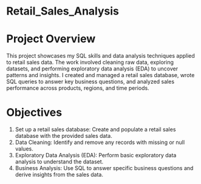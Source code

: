 # Retail_Sales_Analysis
# Project Overview

This project showcases my SQL skills and data analysis techniques applied to retail sales data. The work involved cleaning raw data, exploring datasets, and performing exploratory data analysis (EDA) to uncover patterns and insights. I created and managed a retail sales database, wrote SQL queries to answer key business questions, and analyzed sales performance across products, regions, and time periods.

# Objectives

1. Set up a retail sales database: Create and populate a retail sales database with the provided sales data.
2. Data Cleaning: Identify and remove any records with missing or null values.
3. Exploratory Data Analysis (EDA): Perform basic exploratory data analysis to understand the dataset.
4. Business Analysis: Use SQL to answer specific business questions and derive insights from the sales data.

